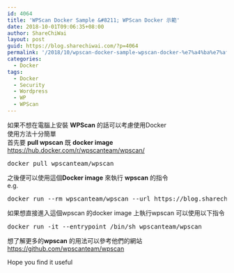 ```yaml
---
id: 4064
title: 'WPScan Docker Sample &#8211; WPScan Docker 示範'
date: 2018-10-01T09:06:35+08:00
author: ShareChiWai
layout: post
guid: https://blog.sharechiwai.com/?p=4064
permalink: '/2018/10/wpscan-docker-sample-wpscan-docker-%e7%a4%ba%e7%af%84/'
categories:
  - Docker
tags:
  - Docker
  - Security
  - Wordpress
  - WP
  - WPScan
---
```

如果不想在電腦上安裝 **WPScan** 的話可以考慮使用Docker  
使用方法十分簡單  
首先要 **pull wpscan** 既 **docker image**  
<https://hub.docker.com/r/wpscanteam/wpscan/>

<pre>docker pull wpscanteam/wpscan
</pre>

之後便可以使用這個**Docker image** 來執行 **wpscan** 的指令  
e.g.

<pre>docker run --rm wpscanteam/wpscan --url https://blog.sharechiwai.com
</pre>

如果想直接進入這個wpscan 的docker image 上執行wpscan 可以使用以下指令

<pre>docker run -it --entrypoint /bin/sh wpscanteam/wpscan
</pre>

想了解更多的**wpscan** 的用法可以參考他們的網站  
<https://github.com/wpscanteam/wpscan>

Hope you find it useful